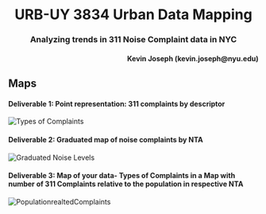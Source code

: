 
<h1 align="center">
URB-UY 3834 Urban Data Mapping </h1>

<h3 align="center"> Analyzing trends in 311 Noise Complaint data in NYC </h>
<h4 align="right"> Kevin Joseph (kevin.joseph@nyu.edu) </h>

## Maps

#### Deliverable 1: Point representation: 311 complaints by descriptor 

![Types of Complaints](https://user-images.githubusercontent.com/44895177/136876572-632a8873-d5dc-4831-b744-8f4c3aa4c613.png)

#### Deliverable 2: Graduated map of noise complaints by NTA

![Graduated Noise Levels](https://user-images.githubusercontent.com/44895177/136878247-65b495a5-7104-44f5-a6a9-aa3b96f45d8e.png)

#### Deliverable 3: Map of your data- Types of Complaints in a Map with number of 311 Complaints relative to the population in respective NTA

![PopulationrealtedComplaints](https://user-images.githubusercontent.com/44895177/136881732-b663fdf4-6112-4276-b546-80803aefe149.png)

